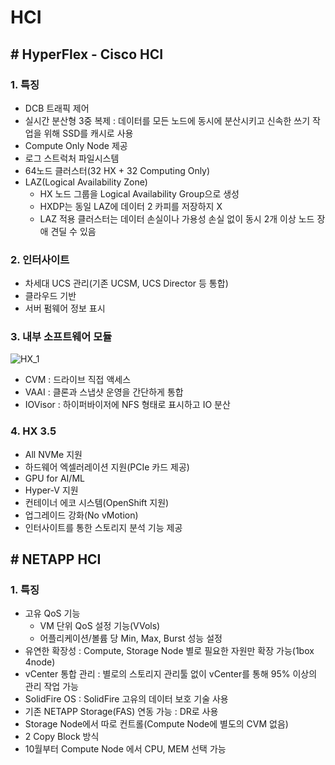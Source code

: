 # HCI

## # HyperFlex - Cisco HCI

### 1. 특징

- DCB 트래픽 제어
- 실시간 분산형 3중 복제 : 데이터를 모든 노드에 동시에 분산시키고 신속한 쓰기 작업을 위해 SSD를 캐시로 사용
- Compute Only Node 제공
- 로그 스트럭처 파일시스템
- 64노드 클러스터(32 HX + 32 Computing Only)
- LAZ(Logical Availability Zone)
  - HX 노드 그룹을 Logical Availability Group으로 생성
  - HXDP는 동일 LAZ에 데이터 2 카피를 저장하지 X
  - LAZ 적용 클러스터는 데이터 손실이나 가용성 손실 없이 동시 2개 이상 노드 장애 견딜 수 있음



### 2. 인터사이트

- 차세대 UCS 관리(기존 UCSM, UCS Director 등 통합)
- 클라우드 기반
- 서버 펌웨어 정보 표시



### 3. 내부 소프트웨어 모듈

![HX_1](C:\Users\LDCC\Desktop\Git\Note\HX_1.PNG)

- CVM : 드라이브 직접 액세스
- VAAI : 클론과 스냅샷 운영을 간단하게 통합
- IOVisor : 하이퍼바이저에 NFS 형태로 표시하고 IO 분산



### 4. HX 3.5

- All NVMe 지원
- 하드웨어 엑셀러레이션 지원(PCIe 카드 제공)
- GPU for AI/ML
- Hyper-V 지원
- 컨테이너 에코 시스템(OpenShift 지원)
- 업그레이드 강화(No vMotion)
- 인터사이트를 통한 스토리지 분석 기능 제공



## # NETAPP HCI

   ### 1. 특징

- 고유 QoS  기능
  - VM 단위 QoS 설정 기능(VVols)
  - 어플리케이션/볼륨 당 Min, Max, Burst 성능 설정
- 유연한 확장성 : Compute, Storage Node 별로 필요한 자원만 확장 가능(1box 4node)
- vCenter 통합 관리 : 별로의 스토리지 관리툴 없이 vCenter를 통해 95% 이상의 관리 작업 가능
- SolidFire OS :  SolidFire 고유의 데이터 보호 기술 사용
- 기존  NETAPP Storage(FAS) 연동 가능 : DR로 사용
- Storage Node에서 따로 컨트롤(Compute Node에 별도의 CVM 없음)
- 2 Copy Block 방식
- 10월부터 Compute Node 에서 CPU, MEM 선택 가능

